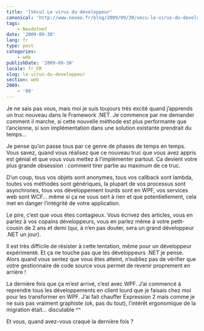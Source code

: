 ```yaml
---
title: '[Vécu] Le virus du développeur'
canonical: 'http://www.nexeo.fr/blog/2009/09/30/vecu-le-virus-du-developpeur/'
tags:
    - Nexdotnet
date: '2009-09-30'
lang: fr
type: post
categories:
    - web
publishDate: '2009-09-30'
locale: fr_FR
slug: le-virus-du-developpeur
section: web
2009:
    - '09'
---
```


Je ne sais pas vous, mais moi je suis toujours très excité quand j’apprends un truc nouveau dans le Framework .NET. Je commence par me demander comment il marche, si cette nouvelle méthode est plus performante que l’ancienne, si son implémentation dans une solution existante prendrait du temps…

Je pense qu’on passe tous par ce genre de phases de temps en temps. Vous savez, quand vous réalisez que ce nouveau truc que vous avez appris est génial et que vous vous mettez à l’implémenter partout. Ca devient votre plus grande obsession : comment tirer partie au maximum de ce truc.

D’un coup, tous vos objets sont anonymes, tous vos callback sont lambda, toutes vos méthodes sont génériques, la plupart de vos processus sont asynchrones, tous vos développement lourds sont en WPF, vos services web sont WCF… même si ça ne vous sert à rien et que potentiellement, cela met en danger l’intégrité de votre application.

Le pire, c’est que vous êtes contagieux. Vous écrivez des articles, vous en parlez à vos copains développeurs, vous en parlez même à votre petit-cousin de 2 ans et demi (qui, à n’en pas douter, sera un grand développeur .NET un jour).

Il est très difficile de résister à cette tentation, même pour un développeur expérimenté. Et ça ne touche pas que les développeurs .NET je pense. Alors quand vous sentez que vous êtes atteint, n’oubliez pas de vérifier que votre gestionnaire de code source vous permet de revenir proprement en arrière !

La dernière fois que ça m’est arrivé, c’est avec WPF. J’ai commencé à reprendre tous les développements en client lourd que je faisais chez moi pour les transformer en WPF. J’ai fait chauffer Expression 2 mais comme je ne suis pas vraiment graphiste (ok, pas du tout), l’intérêt ergonomique de la migration était… discutable ^^

Et vous, quand avez-vous craqué la dernière fois ?
